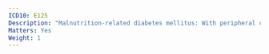 ```yaml
---
ICD10: E125
Description: "Malnutrition-related diabetes mellitus: With peripheral circulatory complications"
Matters: Yes
Weight: 1
---
```

